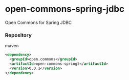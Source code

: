 # open-commons-spring-jdbc
Open Commons for Spring JDBC

### Repository
maven
``` xml
<dependency>
  <groupId>open.commons</groupId>
  <artifactId>open-commons-spring5</artifactId>
  <version>0.0.1</version>
</dependency>
```

